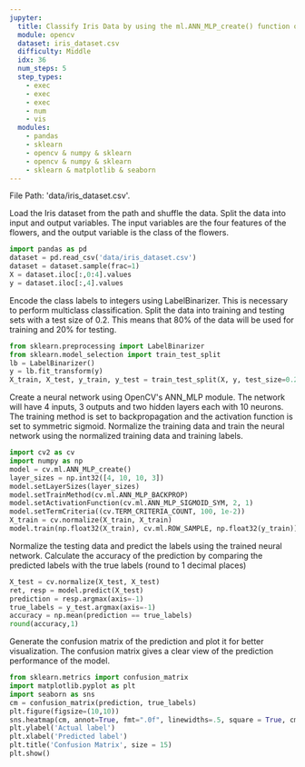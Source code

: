 ```yaml
---
jupyter:
  title: Classify Iris Data by using the ml.ANN_MLP_create() function of opencv
  module: opencv
  dataset: iris_dataset.csv
  difficulty: Middle
  idx: 36
  num_steps: 5
  step_types:
    - exec
    - exec
    - exec
    - num
    - vis
  modules: 
    - pandas
    - sklearn
    - opencv & numpy & sklearn
    - opencv & numpy & sklearn
    - sklearn & matplotlib & seaborn
---
```


File Path: 'data/iris_dataset.csv'.

Load the Iris dataset from the path and shuffle the data. Split the data into input and output variables. The input variables are the four features of the flowers, and the output variable is the class of the flowers.
```python
import pandas as pd
dataset = pd.read_csv('data/iris_dataset.csv')
dataset = dataset.sample(frac=1) 
X = dataset.iloc[:,0:4].values
y = dataset.iloc[:,4].values
```

Encode the class labels to integers using LabelBinarizer. This is necessary to perform multiclass classification. Split the data into training and testing sets with a test size of 0.2. This means that 80% of the data will be used for training and 20% for testing.
```python
from sklearn.preprocessing import LabelBinarizer
from sklearn.model_selection import train_test_split
lb = LabelBinarizer()
y = lb.fit_transform(y)
X_train, X_test, y_train, y_test = train_test_split(X, y, test_size=0.2, shuffle=False)
```

Create a neural network using OpenCV's ANN_MLP module. The network will have 4 inputs, 3 outputs and two hidden layers each with 10 neurons. The training method is set to backpropagation and the activation function is set to symmetric sigmoid. Normalize the training data and train the neural network using the normalized training data and training labels.
```python
import cv2 as cv
import numpy as np
model = cv.ml.ANN_MLP_create()
layer_sizes = np.int32([4, 10, 10, 3])
model.setLayerSizes(layer_sizes)
model.setTrainMethod(cv.ml.ANN_MLP_BACKPROP)
model.setActivationFunction(cv.ml.ANN_MLP_SIGMOID_SYM, 2, 1)
model.setTermCriteria((cv.TERM_CRITERIA_COUNT, 100, 1e-2))
X_train = cv.normalize(X_train, X_train)
model.train(np.float32(X_train), cv.ml.ROW_SAMPLE, np.float32(y_train))
```

Normalize the testing data and predict the labels using the trained neural network. Calculate the accuracy of the prediction by comparing the predicted labels with the true labels (round to 1 decimal places)
```python
X_test = cv.normalize(X_test, X_test)
ret, resp = model.predict(X_test)
prediction = resp.argmax(axis=-1)
true_labels = y_test.argmax(axis=-1)
accuracy = np.mean(prediction == true_labels)
round(accuracy,1)
```

Generate the confusion matrix of the prediction and plot it for better visualization. The confusion matrix gives a clear view of the prediction performance of the model.
```python
from sklearn.metrics import confusion_matrix
import matplotlib.pyplot as plt
import seaborn as sns
cm = confusion_matrix(prediction, true_labels)
plt.figure(figsize=(10,10))
sns.heatmap(cm, annot=True, fmt=".0f", linewidths=.5, square = True, cmap = 'Blues')
plt.ylabel('Actual label')
plt.xlabel('Predicted label')
plt.title('Confusion Matrix', size = 15)
plt.show()
```